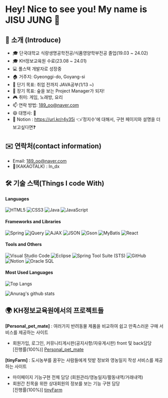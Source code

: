 # Hey! Nice to see you! My name is JISU JUNG 👋
## 🙌 소개 (Introduce)
- 🎓 단국대학교 식량생명공학전공/식품영양학부전공 졸업(19.03 ~ 24.02)
- 🎓 KH정보교육원 수료(23.08 ~ 24.01)
- 💻 풀스택 개발자로 성장중 
- 🏠 거주지: Gyeonggi-do, Goyang-si
- 🎯 단기 목표: 취업 전까지 JAVA공부(1/13 ~)
- 🌟 장기 목표: 숲을 보는 Project Manager가 되자!
- 🎮 취미: 게임, 노래방, 요리
- 📫 연락 방법: 189_oo@naver.com
- 😄 대명사: 👧  
- 📝 Notion : https://url.kr/r4y35i 👈'정지수'에 대해서, 구현 페이지와 설명을 더 보고싶다면❓


## ✉️ 연락처(contact information)
- Email: 189_oo@naver.com
- 💬(KAKAOTALK) : In_dx
  
## 🛠 기술 스택(Things I code With)

#### Languages
![HTML5](https://img.shields.io/badge/-HTML5-%23E34F26?style=flat&logo=html5&logoColor=white)
![CSS3](https://img.shields.io/badge/-CSS3-%231572B6?style=flat&logo=css3&logoColor=white)
![Java](https://img.shields.io/badge/-Java-%23ED8B00?style=flat&logo=java&logoColor=white)
![JavaScript](https://img.shields.io/badge/-JavaScript-%23F7DF1E?style=flat&logo=javascript&logoColor=black)

#### Frameworks and Libraries
![Spring](https://img.shields.io/badge/-Spring-%236DB33F?style=flat&logo=spring&logoColor=white)
![jQuery](https://img.shields.io/badge/-jQuery-%230769AD?style=flat&logo=jquery&logoColor=white)
![AJAX](https://img.shields.io/badge/-AJAX-%23404D59?style=flat)
![JSON](https://img.shields.io/badge/-JSON-%23000000?style=flat&logo=json&logoColor=white)
![Gson](https://img.shields.io/badge/-Gson-%23758A93?style=flat)
![MyBatis](https://img.shields.io/badge/-MyBatis-%23E34F26?style=flat)
![React](https://img.shields.io/badge/-React-%2361DAFB?style=flat&logo=react&logoColor=black)

#### Tools and Others
![Visual Studio Code](https://img.shields.io/badge/-VS%20Code-%23007ACC?style=flat&logo=visual-studio-code&logoColor=white)
![Eclipse](https://img.shields.io/badge/-Eclipse-%232C2255?style=flat&logo=eclipse-ide&logoColor=white)
![Spring Tool Suite (STS)](https://img.shields.io/badge/-Spring%20Tool%20Suite-%236DB33F?style=flat&logo=spring&logoColor=white)
![GitHub](https://img.shields.io/badge/-GitHub-%23181717?style=flat&logo=github&logoColor=white)
![Notion](https://img.shields.io/badge/-Notion-%23000000?style=flat&logo=notion&logoColor=white)
![Oracle SQL](https://img.shields.io/badge/-Oracle%20SQL-%23F80000?style=flat&logo=oracle&logoColor=white)

#### Most Used Languages
![Top Langs](https://github-readme-stats.vercel.app/api/top-langs/?username=ZIDOL2&layout=compact&theme=tokyonight)

![Anurag's github stats](https://github-readme-stats.vercel.app/api?username=ZIDOL2&show_icons=true&theme=tokyonight)





## 🌍 KH정보교육원에서의 프로젝트들
**[Personal_pet_mate]** : 여러가지 반려동물 제품을 비교하여 쉽고 만족스러운 구매 서비스를 제공하는 사이트
- 회원가입, 로그인, 커뮤니티게시판(공지사항/자유게시판) front 및 back담당  
  [진행률(100%)]  [Personal_pet_mate](https://github.com/ZIDOL2/personal_pet_mate.git) 

**[tinyFarm]** : 도시농부를 꿈꾸는 사람들에게 텃밭 정보와 영농일지 작성 서비스를 제공하는 사이트  
  - 마이페이지 기능구현 전체 담당 (회원관리/영농일지/활동내역/거래내역)  
  - 회원간 친목을 위한 상대회원의 정보를 보는 기능 구현 담당  
    [진행률(100%)] [tinyFarm](https://github.com/ZIDOL2/tinyFarm)
